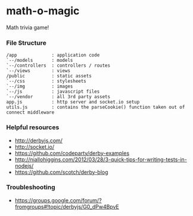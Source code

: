 math-o-magic
============

Math trivia game!

### File Structure
```
/app             : application code
`--/models       : models
`--/controllers  : controllers / routes
`--/views        : views
/public          : static assets
`--/css          : stylesheets
`--/img          : images
`--/js           : javascript files
`--/vendor       : all 3rd party assets
app.js           : http server and socket.io setup
utils.js         : contains the parseCookie() function taken out of connect middleware
```

### Helpful resources
* http://derbyjs.com/
* http://socket.io/
* https://github.com/codeparty/derby-examples
* http://niallohiggins.com/2012/03/28/3-quick-tips-for-writing-tests-in-nodejs/
* https://github.com/scotch/derby-blog

### Troubleshooting
* https://groups.google.com/forum/?fromgroups#!topic/derbyjs/G0_dPw4BpvE
